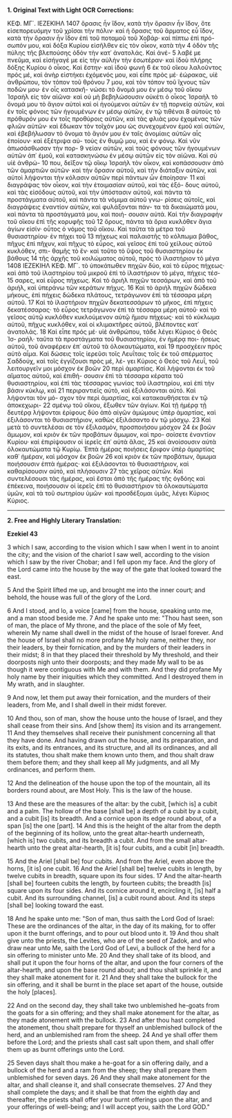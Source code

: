 **1. Original Text with Light OCR Corrections:**

ΚΕΦ. ΜΓ΄. ΙΕΖΕΚΙΗΛ 1407
ὅρασις ἦν ἴδον, κατὰ τὴν ὅρασιν ἦν ἴδον, ὅτε εἰσεπορευόμην τοῦ
χρῖσαι τὴν πόλιν· καὶ ἡ ὅρασις τοῦ ἅρματος εὖ ἴδον, κατὰ τὴν
ὅρασιν ἦν ἴδον ἐπὶ τοῦ ποταμοῦ τοῦ Χοβάρ· καὶ πίπτω ἐπὶ πρό-
σωπόν μου, καὶ δόξα Κυρίου εἰσῆλθεν εἰς τὸν οἶκον, κατὰ τὴν 4
ὁδὸν τῆς πύλης τῆς βλεπούσης ὁδὸν τὴν κατ᾽ ἀνατολάς. Καὶ ἀνέ- 5
λαβέ με πνεῦμα, καὶ εἰσήγαγέ με εἰς τὴν αὐλὴν τὴν ἐσωτέραν·
καὶ ἰδοὺ πλήρης δόξης Κυρίου ὁ οἶκος. Καὶ ἔστην· καὶ ἰδοὺ φωνὴ 6
ἐκ τοῦ οἴκου λαλοῦντος πρός μέ, καὶ ἀνὴρ εἱστήκει ἐχόμενός μου,
καὶ εἶπε πρὸς μέ· ἑώρακας, υἱὲ ἀνθρώπου, τὸν τόπον τοῦ θρόνου 7
μου, καὶ τὸν τόπον τοῦ ἴχνους τῶν ποδῶν μου· ἐν οἷς κατασκῆ-
νώσει τὸ ὄνομά μου ἐν μέσῳ τοῦ οἴκου Ἰσραὴλ εἰς τὸν αἰῶνα·
καὶ οὐ μὴ βεβηλώσουσιν οὐκέτι ὁ οἶκος Ἰσραὴλ τὸ ὄνομά μου τὸ
ἅγιον αὐτοὶ καὶ οἱ ἡγούμενοι αὐτῶν ἐν τῇ πορνείᾳ αὐτῶν, καὶ
ἐν τοῖς φόνοις τῶν ἡγουμένων ἐν μέσῳ αὐτῶν, ἐν τῷ τιθέναι 8
αὐτοὺς τὸ πρόθυρόν μου ἐν τοῖς προθύροις αὐτῶν, καὶ τὰς φλιὰς
μου ἐχομένας τῶν φλιῶν αὐτῶν· καὶ ἔδωκαν τὸν τοῖχόν μου
ὡς συνεχομένον ἐμοῦ καὶ αὐτῶν, καὶ ἐβεβήλωσαν τὸ ὄνομα τὸ
ἅγιόν μου ἐν ταῖς ἀνομίαις αὐτῶν αἷς ἐποίουν· καὶ ἐξέτριψα αὐ-
τοὺς ἐν θυμῷ μου, καὶ ἐν φόνῳ. Καὶ νῦν ἀπωσάσθωσαν τὴν πορ- 9
νείαν αὐτῶν, καὶ τοὺς φόνους τῶν ἡγουμένων αὐτῶν ἀπ᾿ ἐμοῦ,
καὶ κατασκηνώσω ἐν μέσῳ αὐτῶν εἰς τὸν αἰῶνα. Καὶ σὺ υἱὲ ἀνθρώ- 10
που, δεῖξον τῷ οἴκῳ Ἰσραὴλ τὸν οἶκον, καὶ κοπάσσουσιν ἀπὸ τῶν
ἁμαρτιῶν αὐτῶν· καὶ τὴν ὅρασιν αὐτοῦ, καὶ τὴν διάταξιν αὐτῶν,
καὶ αὐτοὶ λήψονται τὴν κόλασιν αὐτῶν περὶ πάντων ὧν ἐποίησαν· 11
καὶ διαγράψας τὸν οἶκον, καὶ τὴν ἑτοιμασίαν αὐτοῦ, καὶ τὰς ἐξό-
δους αὐτοῦ, καὶ τὰς εἰσόδους αὐτοῦ, καὶ τὴν ὑπόστασιν αὐτοῦ, καὶ
πάντα τὰ προστάγματα αὐτοῦ, καὶ πάντα τὰ νόμιμα αὐτοῦ γνω-
ρίσεις αὐτοῖς, καὶ διαγράψεις ἐναντίον αὐτῶν, καὶ φυλάξονται πάν-
τα τὰ δικαιώματά μου, καὶ πάντα τὰ προστάγματά μου, καὶ ποιή-
σουσιν αὐτά. Καὶ τὴν διαγραφὴν τοῦ οἴκου ἐπὶ τῆς κορυφῆς τοῦ 12
ὄρους, πάντα τὰ ὅρια κυκλόθεν ἅγια ἁγίων εἰσίν· οὗτος ὁ νόμος
τοῦ οἴκου. Καὶ ταῦτα τὰ μέτρα τοῦ θυσιαστηρίου· ἐν πήχει τοῦ 13
πήχεως καὶ παλαιστῆς τὸ κόλπωμα βάθος, πῆχυς ἐπὶ πῆχυν, καὶ
πῆχυς τὸ εὖρος, καὶ γεῖσος ἐπὶ τοῦ χείλους αὐτοῦ κυκλόθεν, σπι-
θαμῆς τὸ ἕν· καὶ τοῦτο τὸ ὕψος τοῦ θυσιαστηρίου ἐκ βάθους 14
τῆς ἀρχῆς τοῦ κοιλώματος αὐτοῦ, πρὸς τὸ ἱλαστήριον τὸ μέγα
1408 ΙΕΖΕΚΙΗΛ ΚΕΦ. ΜΓ΄.
τὸ ὑποκάτωθεν πηχῶν δύο, καὶ τὸ εὖρος πήχεως· καὶ ἀπὸ τοῦ
ἱλαστηρίου τοῦ μικροῦ ἐπὶ τὸ ἱλαστήριον τὸ μέγα, πήχεις τέσ-
15 σαρες, καὶ εὖρος πήχεως. Καὶ τὸ ἀριὴλ πηχῶν τεσσάρων, καὶ
ἀπὸ τοῦ ἀριήλ, καὶ ὑπεράνω τῶν κεράτων πήχυς. 16 Καὶ τὸ ἀριὴλ
πηχῶν δώδεκα μήκους, ἐπὶ πήχεις δώδεκα πλάτους, τετράγωνον
ἐπὶ τὰ τέσσαρα μέρη αὐτοῦ. 17 Καὶ τὸ ἱλαστήριον πηχῶν δεκατεσσάρων τὸ μῆκος, ἐπὶ πήχεις δεκατέσσαρας· τὸ εὖρος τετράγωνον
ἐπὶ τὰ τέσσαρα μέρη αὐτοῦ· καὶ τὸ γεῖσος αὐτῷ κυκλόθεν κυκλούμενον αὐτῷ ἥμισυ πήχεως· καὶ τὸ κύκλωμα αὐτοῦ, πῆχυς
κυκλόθεν, καὶ οἱ κλιμακτῆρες αὐτοῦ, βλέποντες κατ᾽ ἀνατολάς.
18 Καὶ εἶπε πρός μέ· υἱὲ ἀνθρώπου, τάδε λέγει Κύριος ὁ Θεὸς Ἰσ-
ραήλ· ταῦτα τὰ προστάγματα τοῦ θυσιαστηρίου, ἐν ἡμέρᾳ ποι-
ήσεως αὐτοῦ, τοῦ ἀναφέρειν ἐπ᾽ αὐτοῦ τὰ ὁλοκαυτώματα, καὶ
19 προσχέειν πρὸς αὐτὸ αἷμα. Καὶ δώσεις τοῖς ἱερεῦσι τοῖς Λευΐταις
τοῖς ἐκ τοῦ σπέρματος Σαδδούχ, καὶ τοῖς ἐγγίζουσι πρὸς μέ, λέ-
γει Κύριος ὁ Θεὸς τοῦ Λευΐ, τοῦ λειτουργεῖν μοι μόσχον ἐκ βοῶν
20 περὶ ἁμαρτίας. Καὶ λήψονται ἐκ τοῦ αἵματος αὐτοῦ, καὶ ἐπιθή-
σουσιν ἐπὶ τὰ τέσσαρα κέρατα τοῦ θυσιαστηρίου, καὶ ἐπὶ τὰς
τέσσαρας γωνίας τοῦ ἱλαστηρίου, καὶ ἐπὶ τὴν βάσιν κύκλῳ, καὶ
21 περιραντιεῖς αὐτὸ, καὶ ἐξιλάσονται αὐτό. Καὶ λήψονται τὸν μό-
σχον τὸν περὶ ἁμαρτίας, καὶ κατακαυθήσεται ἐν τῷ ἀποκεχωρι-
22 σμένῳ τοῦ οἴκου, ἔξωθεν τῶν ἁγίων. Καὶ τῇ ἡμέρᾳ τῇ δευτέρᾳ λήψονται ἐρίφους δύο ἀπὸ αἰγῶν ἀμώμους ὑπὲρ ἁμαρτίας,
καὶ ἐξιλάσονται τὸ θυσιαστήριον, καθὼς ἐξιλάσαντο ἐν τῷ μόσχῳ.
23 Καὶ μετὰ τὸ συντελέσαι σε τὸν ἐξιλασμὸν, προσποιήσου μόσχον
24 ἐκ βοῶν ἄμωμον, καὶ κριὸν ἐκ τῶν προβάτων ἄμωμον, καὶ προ-
σοίσετε ἐναντίον Κυρίου· καὶ ἐπιρίψουσιν οἱ ἱερεῖς ἐπ᾽ αὐτὰ ἅλας,
25 καὶ ἀνοίσουσιν αὐτὰ ὁλοκαυτώματα τῷ Κυρίῳ. Ἑπτὰ ἡμέρας
ποιήσεις ἔριφον ὑπὲρ ἁμαρτίας καθ᾽ ἡμέραν, καὶ μόσχον ἐκ βοῶν
26 καὶ κριὸν ἐκ τῶν προβάτων, ἄμωμα ποιήσουσιν ἑπτὰ ἡμέρας·
καὶ ἐξιλάσονται τὸ θυσιαστήριον, καὶ καθαρίσουσιν αὐτὸ, καὶ πλήσουσιν
27 τὰς χεῖρας αὐτῶν. Καὶ συντελέσουσι τὰς ἡμέρας, καὶ ἔσται ἀπὸ τῆς ἡμέρας τῆς ὀγδόης καὶ ἐπέκεινα, ποιήσουσιν οἱ
ἱερεῖς ἐπὶ τὸ θυσιαστήριον τὰ ὁλοκαυτώματα ὑμῶν, καὶ τὰ τοῦ
σωτηρίου ὑμῶν· καὶ προσδέξομαι ὑμᾶς, λέγει Κύριος Κύριος.

---

**2. Free and Highly Literary Translation:**

**Ezekiel 43**

3 which I saw, according to the vision which I saw when I went in to anoint the city; and the vision of the chariot I saw well, according to the vision which I saw by the river Chobar; and I fell upon my face. And the glory of the Lord came into the house by the way of the gate that looked toward the east.

5 And the Spirit lifted me up, and brought me into the inner court; and behold, the house was full of the glory of the Lord.

6 And I stood, and lo, a voice [came] from the house, speaking unto me, and a man stood beside me. 7 And he spake unto me: "Thou hast seen, son of man, the place of My throne, and the place of the sole of My feet, wherein My name shall dwell in the midst of the house of Israel forever. And the house of Israel shall no more profane My holy name, neither they, nor their leaders, by their fornication, and by the murders of their leaders in their midst; 8 in that they placed their threshold by My threshold, and their doorposts nigh unto their doorposts; and they made My wall to be as though it were contiguous with Me and with them. And they did profane My holy name by their iniquities which they committed. And I destroyed them in My wrath, and in slaughter.

9 And now, let them put away their fornication, and the murders of their leaders, from Me, and I shall dwell in their midst forever.

10 And thou, son of man, show the house unto the house of Israel, and they shall cease from their sins. And [show them] its vision and its arrangement. 11 And they themselves shall receive their punishment concerning all that they have done. And having drawn out the house, and its preparation, and its exits, and its entrances, and its structure, and all its ordinances, and all its statutes, thou shalt make them known unto them, and thou shalt draw them before them; and they shall keep all My judgments, and all My ordinances, and perform them.

12 And the delineation of the house upon the top of the mountain, all its borders round about, are Most Holy. This is the law of the house.

13 And these are the measures of the altar: by the cubit, [which is] a cubit and a palm. The hollow of the base [shall be] a depth of a cubit by a cubit, and a cubit [is] its breadth. And a cornice upon its edge round about, of a span [is] the one [part]. 14 And this is the height of the altar from the depth of the beginning of its hollow, unto the great altar-hearth underneath, [which is] two cubits, and its breadth a cubit. And from the small altar-hearth unto the great altar-hearth, [it is] four cubits, and a cubit [in] breadth.

15 And the Ariel [shall be] four cubits. And from the Ariel, even above the horns, [it is] one cubit. 16 And the Ariel [shall be] twelve cubits in length, by twelve cubits in breadth, square upon its four sides. 17 And the altar-hearth [shall be] fourteen cubits the length, by fourteen cubits; the breadth [is] square upon its four sides. And its cornice around it, encircling it, [is] half a cubit. And its surrounding channel, [is] a cubit round about. And its steps [shall be] looking toward the east.

18 And he spake unto me: "Son of man, thus saith the Lord God of Israel: These are the ordinances of the altar, in the day of its making, for to offer upon it the burnt offerings, and to pour out blood unto it. 19 And thou shalt give unto the priests, the Levites, who are of the seed of Zadok, and who draw near unto Me, saith the Lord God of Levi, a bullock of the herd for a sin offering to minister unto Me. 20 And they shall take of its blood, and shall put it upon the four horns of the altar, and upon the four corners of the altar-hearth, and upon the base round about; and thou shalt sprinkle it, and they shall make atonement for it. 21 And they shall take the bullock for the sin offering, and it shall be burnt in the place set apart of the house, outside the holy [places].

22 And on the second day, they shall take two unblemished he-goats from the goats for a sin offering; and they shall make atonement for the altar, as they made atonement with the bullock. 23 And after thou hast completed the atonement, thou shalt prepare for thyself an unblemished bullock of the herd, and an unblemished ram from the sheep. 24 And ye shall offer them before the Lord; and the priests shall cast salt upon them, and shall offer them up as burnt offerings unto the Lord.

25 Seven days shalt thou make a he-goat for a sin offering daily, and a bullock of the herd and a ram from the sheep; they shall prepare them unblemished for seven days. 26 And they shall make atonement for the altar, and shall cleanse it, and shall consecrate themselves. 27 And they shall complete the days; and it shall be that from the eighth day and thereafter, the priests shall offer your burnt offerings upon the altar, and your offerings of well-being; and I will accept you, saith the Lord GOD."
